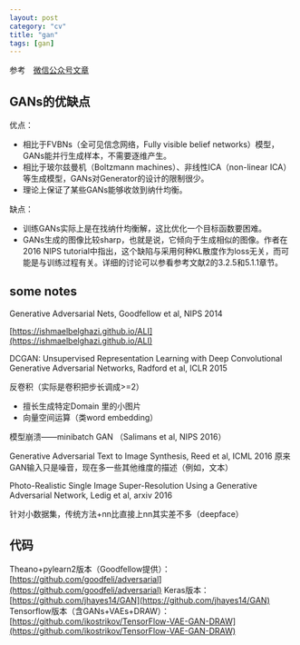 ```yaml
---
layout: post
category: "cv"
title: "gan"
tags: [gan]
---
```


参考　[微信公众号文章](https://mp.weixin.qq.com/s?__biz=MzIzOTY2NTQ5Mg==&mid=2247483885&idx=1&sn=c4c0c88b8ca8f283fe498c7093a01b5c&chksm=e927e9d6de5060c0bf41bae65996339520510b1c11fc5dcf9645f8750e0d9f934637ad9b43e9&mpshare=1&scene=1&srcid=01304oIWF6vST7ZocMixrrd8&pass_ticket=vjEpmxe2DG4P%2By4GjgdfVEMIt0g0SpbViafCaNrBt8viOsGkibUK9SIS47UfCM27#rd)

## GANs的优缺点

优点：

+ 相比于FVBNs（全可见信念网络，Fully visible belief networks）模型，GANs能并行生成样本，不需要逐维产生。
+ 相比于玻尔兹曼机（Boltzmann machines）、非线性ICA（non-linear ICA）等生成模型，GANs对Generator的设计的限制很少。
+ 理论上保证了某些GANs能够收敛到纳什均衡。
 
缺点：

+ 训练GANs实际上是在找纳什均衡解，这比优化一个目标函数要困难。
+ GANs生成的图像比较sharp，也就是说，它倾向于生成相似的图像。作者在2016 NIPS tutorial中指出，这个缺陷与采用何种KL散度作为loss无关，而可能是与训练过程有关。详细的讨论可以参看参考文献2的3.2.5和5.1.1章节。


## some notes

Generative Adversarial Nets, Goodfellow et al, NIPS 2014

[https://ishmaelbelghazi.github.io/ALI](https://ishmaelbelghazi.github.io/ALI)


DCGAN:
Unsupervised Representation Learning with Deep Convolutional Generative Adversarial Networks, Radford et al, ICLR 2015

反卷积（实际是卷积把步长调成>=2）

+ 擅长生成特定Domain 里的小图片
+ 向量空间运算（类word embedding）


模型崩溃——minibatch GAN （Salimans et al, NIPS 2016）


Generative Adversarial Text to Image Synthesis, Reed et al, ICML 2016
原来GAN输入只是噪音，现在多一些其他维度的描述（例如，文本）


Photo-Realistic Single Image Super-Resolution Using a Generative Adversarial Network, Ledig et al, arxiv 2016

针对小数据集，传统方法+nn比直接上nn其实差不多（deepface）


## 代码

Theano+pylearn2版本（Goodfellow提供）： [https://github.com/goodfeli/adversarial](https://github.com/goodfeli/adversarial)
Keras版本： [https://github.com/jhayes14/GAN](https://github.com/jhayes14/GAN)
Tensorflow版本（含GANs+VAEs+DRAW）： [https://github.com/ikostrikov/TensorFlow-VAE-GAN-DRAW](https://github.com/ikostrikov/TensorFlow-VAE-GAN-DRAW)
 